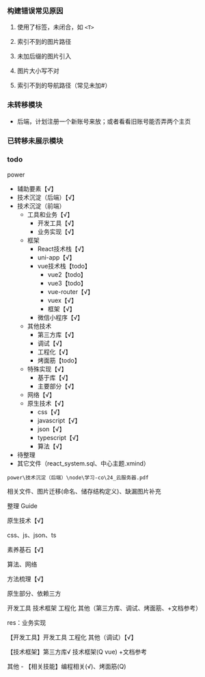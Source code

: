 ### 构建错误常见原因

1. 使用了标签，未闭合，如 `<T>`

2. 索引不到的图片路径
3. 未加后缀的图片引入
4. 图片大小写不对
5. 索引不到的导航路径（常见未加#）



### 未转移模块

- 后端，计划注册一个新账号来放；或者看看旧账号能否弄两个主页



### 已转移未展示模块





### todo

power

- 辅助要素【√】
- 技术沉淀（后端）【√】
- 技术沉淀（前端）
  - 工具和业务【√】
    - 开发工具【√】
    - 业务实现【√】
  - 框架
    - React技术栈【√】
    - uni-app【√】
    - vue技术栈【todo】
      - vue2【todo】
      - vue3【todo】
      - vue-router【√】
      - vuex【√】
      - 框架【√】
    - 微信小程序【√】
  - 其他技术
    - 第三方库【√】
    - 调试【√】
    - 工程化【√】
    - 烤面筋【todo】
  - 特殊实现【√】
    - 基于库【√】
    - 主要部分【√】
  - 网络【√】
  - 原生技术【√】
    - css【√】
    - javascript【√】
    - json【√】
    - typescript【√】
    - 算法【√】
- 待整理
- 其它文件（react_system.sql、中心主题.xmind）

```
power\技术沉淀（后端）\node\学习-co\24_云服务器.pdf
```



相关文件、图片迁移(命名、储存结构定义)、缺漏图片补充

整理 Guide





原生技术【√】

css、js、json、ts



素养基石【√】

算法、网络



方法梳理【√】

原生部分、依赖三方



开发工具 技术框架 工程化 其他（第三方库、调试、烤面筋、+文档参考）



res：业务实现

【开发工具】开发工具 工程化 其他（调试）【√】

【技术框架】第三方库√ 技术框架(Q vue) +文档参考



其他 - 【相关技能】编程相关(√)、烤面筋(Q)










